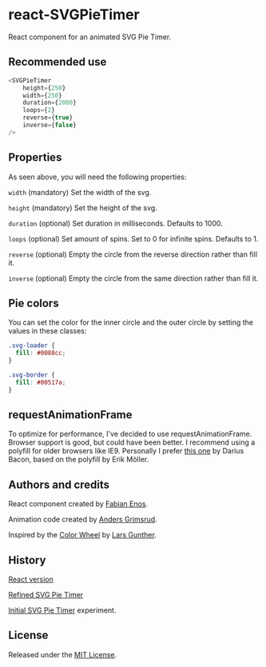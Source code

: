 react-SVGPieTimer
================

React component for an animated SVG Pie Timer.

Recommended use
---------------

```javascript
<SVGPieTimer
	height={250}
	width={250}
	duration={2000}
	loops={2}
	reverse={true}
	inverse={false}
/>
```

Properties
---------------
As seen above, you will need the following properties:

`width` (mandatory) Set the width of the svg. 

`height` (mandatory) Set the height of the svg. 

`duration` (optional) Set duration in milliseconds. Defaults to 1000.

`loops` (optional) Set amount of spins. Set to 0 for infinite spins. Defaults to 1.

`reverse` (optional) Empty the circle from the reverse direction rather than fill it.

`inverse` (optional) Empty the circle from the same direction rather than fill it.

Pie colors
---------------
You can set the color for the inner circle and the outer circle by setting the values in these classes:

```css
.svg-loader { 
  fill: #0088cc;
}

.svg-border { 
  fill: #00517a;
}
```

requestAnimationFrame
---------------
To optimize for performance, I've decided to use requestAnimationFrame. Browser support is good, but could have been better. I recommend using a polyfill for older browsers like IE9. Personally I prefer [this one](https://github.com/darius/requestAnimationFrame) by Darius Bacon, based on the polyfill by Erik Möller.


Authors and credits
---------------
React component created by [Fabian Enos](http://fabianenos.com/).

Animation code created by [Anders Grimsrud](http://grint.no). 

Inspired by the [Color Wheel](http://itpastorn.github.io/webbteknik/future-stuff/svg/color-wheel.html) by [Lars Gunther](https://github.com/itpastorn).

History
---------------
[React version](https://github.com/fabianTMC/react-SVGPieTimer) 

[Refined SVG Pie Timer](https://github.com/agrimsrud/svgPieTimer.js)

[Initial SVG Pie Timer](http://codepen.io/agrimsrud/pen/EmCoa) experiment.


License
---------------
Released under the [MIT License](http://opensource.org/licenses/mit-license.php).

